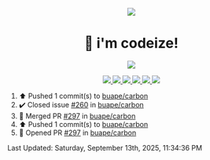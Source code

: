 <p align="center">
    <img src="https://avatars.githubusercontent.com/u/63158950?s=400&u=dd76c829ae30921e131dcbe7c830dc368e2d6e8a&v=4" />
</p>

<h1 align="center">
    👋 i'm codeize!
</h1>

<p align="center">
  <a href="https://skillicons.dev">
    <img align="center" src="https://skillicons.dev/icons?i=discord,bots,ts,nodejs,mysql,postgresql,react,nextjs,tailwindcss" />
  </a>
</p>

<p align="center">
  <a href="https://discord.com/users/668423998777982997">
    <img src="https://nocache.advaith.workers.dev?url=https://img.shields.io/endpoint?url=https://dev.discordprofiles.me/api/badge/status/668423998777982997?simple=true" />
    <img src="https://nocache.advaith.workers.dev?url=https://img.shields.io/endpoint?url=https://dev.discordprofiles.me/api/badge/vscode/668423998777982997" />
    <img src="https://nocache.advaith.workers.dev?url=https://img.shields.io/endpoint?url=https://dev.discordprofiles.me/api/badge/playing/668423998777982997" />
    <img src="https://nocache.advaith.workers.dev?url=https://img.shields.io/endpoint?url=https://dev.discordprofiles.me/api/badge/spotify/668423998777982997" />
    <img src="https://komarev.com/ghpvc/?username=codeize" />
    <img src="https://hits.link/hits?url=https%3A%2F%2Fgithub.com%2FCodeize" />
  </a>
</p>

<!--RECENT_ACTIVITY:start-->
1. ⬆️ Pushed 1 commit(s) to [buape/carbon](https://github.com/buape/carbon)<br>
2. ✔️ Closed issue [#260](https://github.com/buape/carbon/issues/260) in [buape/carbon](https://github.com/buape/carbon)<br>
3. 🎉 Merged PR [#297](https://github.com/buape/carbon/pull/297) in [buape/carbon](https://github.com/buape/carbon)<br>
4. ⬆️ Pushed 1 commit(s) to [buape/carbon](https://github.com/buape/carbon)<br>
5. 💪 Opened PR [#297](https://github.com/buape/carbon/pull/297) in [buape/carbon](https://github.com/buape/carbon)<br>
<!--RECENT_ACTIVITY:end-->

<!--RECENT_ACTIVITY:last_update-->
Last Updated: Saturday, September 13th, 2025, 11:34:36 PM
<!--RECENT_ACTIVITY:last_update_end-->

